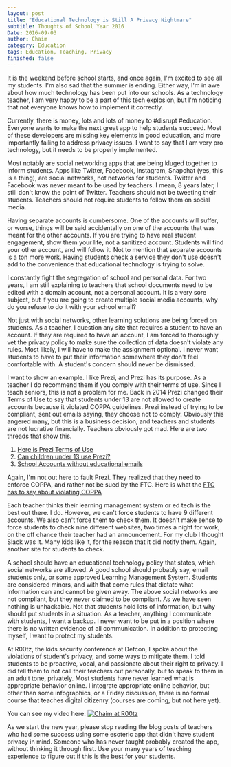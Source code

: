 ```yaml
---
layout: post
title: "Educational Technology is Still A Privacy Nightmare"
subtitle: Thoughts of School Year 2016
Date: 2016-09-03
author: Chaim
category: Education
tags: Education, Teaching, Privacy 
finished: false
---
```



It is the weekend before school starts, and once again, I'm excited to see all my students. I'm also sad that the summer is ending. Either way, I'm in awe about how much technology has been put into our schools. As a technology teacher, I am very happy to be a part of this tech explosion, but I'm noticing that not everyone knows how to implement it correctly. 

Currently, there is money, lots and lots of money to #disrupt #education. Everyone wants to make the next great app to help students succeed. Most of these developers are missing key elements in good education, and more importantly failing to address privacy issues. I want to say that I am very pro technology, but it needs to be properly implemented.

Most notably are social networking apps that are being kluged together to inform students. Apps like Twitter, Facebook, Instagram, Snapchat (yes, this is a thing), are social networks, not networks for students. Twitter and Facebook was never meant to be used by teachers. I mean, 8 years later, I still don't know the point of Twitter. Teachers should not be tweeting their students. Teachers should not require students to follow them on social media. 

Having separate accounts is cumbersome. One of the accounts will suffer, or worse, things will be said accidentally on one of the accounts that was meant for the other accounts. If you are trying to have real student engagement, show them your life, not a sanitized account. Students will find your other account, and will follow it. Not to mention that separate accounts is a ton more work. Having students check a service they don't use doesn't add to the convenience that educational technology is trying to solve. 

I constantly fight the segregation of school and personal data. For two years, I am still explaining to teachers that school documents need to be edited with a domain account, not a personal account. It is a very sore subject, but if you are going to create multiple social media accounts, why do you refuse to do it with your school email?

Not just with social networks, other learning solutions are being forced on students. As a teacher, I question any site that requires a student to have an account. If they are required to have an account, I am forced to thoroughly vet the privacy policy to make sure the collection of data doesn't violate any rules. Most likely, I will have to make the assignment optional. I never want students to have to put their information somewhere they don't feel comfortable with. A student's concern should never be dismissed. 

I want to show an example. I like Prezi, and Prezi has its purpose. As a teacher I do recommend them if you comply with their terms of use. Since I teach seniors, this is not a problem for me. Back in 2014 Prezi changed their Terms of Use to say that students under 13 are not allowed to create accounts because it violated COPPA guidelines. Prezi instead of trying to be compliant, sent out emails saying, they choose not to comply. Obviously this angered many, but this is a business decision, and teachers and students are not lucrative financially. Teachers obviously got mad. Here are two threads that show this.

1. [Here is Prezi Terms of Use](https://prezi.com/terms-of-use/)
2. [Can children under 13 use Prezi?](https://getsatisfaction.com/prezi/topics/edu_age_restriction)
3. [School Accounts without educational emails](https://getsatisfaction.com/prezi/topics/school_accounts_without_edu?topic-reply-list%5Bsettings%5D%5Bfilter_by%5D=all&topic-reply-list%5Bsettings%5D%5Breply_id%5D=14197699#reply_14197699)

Again, I'm not out here to fault Prezi. They realized that they need to enforce COPPA, and rather not be sued by the FTC. Here is what the [FTC has to say about violating COPPA](https://www.ftc.gov/news-events/blogs/business-blog/2015/12/coppa-when-persistence-doesnt-pay)


Each teacher thinks their learning management system or ed tech is the best out there. I do. However, we can't force students to have 9 different accounts. We also can't force them to check them. It doesn't make sense to force students to check nine different websites, two times a night for work, on the off chance their teacher had an announcement.  For my club I thought Slack was it. Many kids like it, for the reason that it did notify them. Again, another site for students to check.

A school should have an educational technology policy that states, which social networks are allowed. A good school should probably say, email students only, or some approved Learning Management System. Students are considered minors, and with that come rules that dictate what information can and cannot be given away. The above social networks are not compliant, but they never claimed to be compliant. As we have seen nothing is unhackable. Not that students hold lots of information, but why should put students in a situation. As a teacher, anything I communicate with students, I want a backup. I never want to be put in a position where there is no written evidence of all communication. In addition to protecting myself, I want to protect my students. 
         
At R00tz, the kids security conference at Defcon, I spoke about the violations of student's privacy, and some ways to mitigate them. I told students to be proactive, vocal, and passionate about their right to privacy. I did tell them to not call their teachers out personally, but to speak to them in an adult tone, privately. Most students have never learned what is appropriate behavior online. I integrate appropriate online behavior, but other than some infographics, or a Friday discussion, there is no formal course that teaches digital citizenry (courses are coming, but not here yet).

You can see my video here:
[![Chaim at R00tz](https://img.youtube.com/vi/VID/0.jpg)](https://www.youtube.com/watch?v=myKoIsQyrYs)

As we start the new year, please stop reading the blog posts of teachers who had some success using some esoteric app that didn't have student privacy in mind. Someone who has never taught probably created the app, without thinking it through first. Use your many years of teaching experience to figure out if this is the best for your students. 







